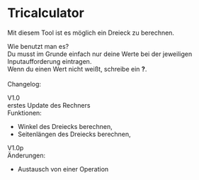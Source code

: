 # Tricalculator

Mit diesem Tool ist es möglich ein Dreieck zu berechnen.

Wie benutzt man es?<br>
Du musst im Grunde einfach nur deine Werte bei der jeweiligen Inputaufforderung eintragen.<br>
Wenn du einen Wert nicht weißt, schreibe ein **?**.<br>
<br>
Changelog:<br>

V1.0<br>
erstes Update des Rechners<br>
Funktionen:

- Winkel des Dreiecks berechnen,
- Seitenlängen des Dreiecks berechnen,

V1.0p<br>
Änderungen:

- Austausch von einer Operation
